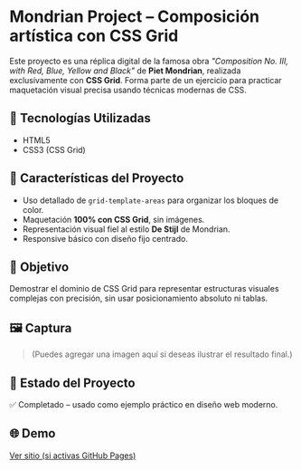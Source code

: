 # Mondrian Project – Composición artística con CSS Grid

Este proyecto es una réplica digital de la famosa obra _"Composition No. III, with Red, Blue, Yellow and Black"_ de **Piet Mondrian**, realizada exclusivamente con **CSS Grid**. Forma parte de un ejercicio para practicar maquetación visual precisa usando técnicas modernas de CSS.

## 🎨 Tecnologías Utilizadas

- HTML5
- CSS3 (CSS Grid)

## 🧩 Características del Proyecto

- Uso detallado de `grid-template-areas` para organizar los bloques de color.
- Maquetación **100% con CSS Grid**, sin imágenes.
- Representación visual fiel al estilo **De Stijl** de Mondrian.
- Responsive básico con diseño fijo centrado.

## 📍 Objetivo

Demostrar el dominio de CSS Grid para representar estructuras visuales complejas con precisión, sin usar posicionamiento absoluto ni tablas.

## 🖼️ Captura

> (Puedes agregar una imagen aquí si deseas ilustrar el resultado final.)

## 📌 Estado del Proyecto

✅ Completado – usado como ejemplo práctico en diseño web moderno.

## 🌐 Demo

[Ver sitio (si activas GitHub Pages)](https://isfmadx.github.io/Mondrian-Project/)
